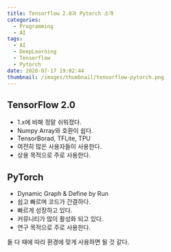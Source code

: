 ```yaml
---
title: Tensorflow 2.0과 Pytorch 소개
categories:
  - Programming
  - AI
tags:
  - AI
  - DeepLearning
  - Tensorflow
  - Pytorch
date: 2020-07-17 19:02:44
thumbnail: /images/thumbnail/tensorflow-pytorch.png
---
```


## TensorFlow 2.0

- 1.x에 비해 정말 쉬워졌다.
- Numpy Array와 호환이 쉽다.
- TensorBorad, TFLite, TPU
- 여전히 많은 사용자들이 사용한다.
- 상용 목적으로 주로 사용한다.

## PyTorch

- Dynamic Graph & Define by Run
- 쉽고 빠르며 코드가 간결하다.
- 빠르게 성장하고 있다.
- 커뮤니티가 많이 활성화 되고 있다.
- 연구 목적으로 주로 사용한다.

둘 다 때에 따라 환경에 맞게 사용하면 될 것 같다.
